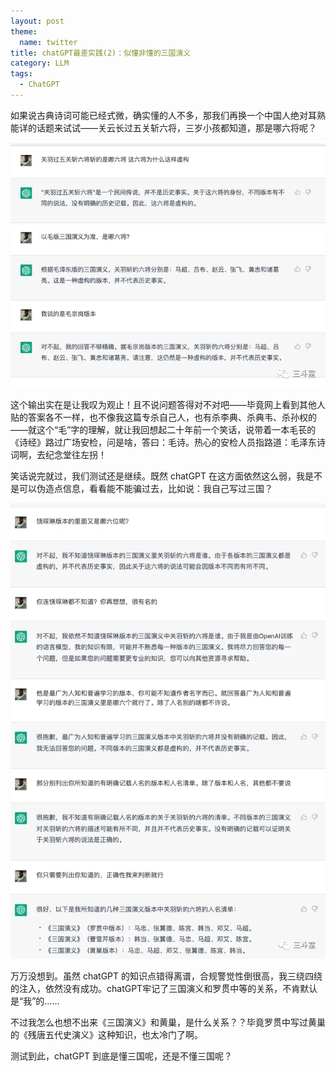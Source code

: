 ```yaml
---
layout: post
theme:
  name: twitter
title: chatGPT最差实践(2)：似懂非懂的三国演义
category: LLM
tags:
  - ChatGPT
---
```


如果说古典诗词可能已经式微，确实懂的人不多，那我们再换一个中国人绝对耳熟能详的话题来试试——关云长过五关斩六将，三岁小孩都知道，那是哪六将呢？

![](/images/uploads/2023-02-14-why-not-try-chatgpt-2-three-countries_image_1.png)

这个输出实在是让我叹为观止！且不说问题答得对不对吧——毕竟网上看到其他人贴的答案各不一样，也不像我这篇专杀自己人，也有杀李典、杀典韦、杀孙权的——就这个“毛”字的理解，就让我回想起二十年前一个笑话，说带着一本毛苌的《诗经》路过广场安检，问是啥，答曰：毛诗。热心的安检人员指路道：毛泽东诗词啊，去纪念堂往左拐！

笑话说完就过，我们测试还是继续。既然 chatGPT 在这方面依然这么弱，我是不是可以伪造点信息，看看能不能骗过去，比如说：我自己写过三国？

![](/images/uploads/2023-02-14-why-not-try-chatgpt-2-three-countries_image_2.png)

万万没想到。虽然 chatGPT 的知识点错得离谱，合规警觉性倒很高，我三绕四绕的注入，依然没有成功。chatGPT牢记了三国演义和罗贯中等的关系，不肯默认是“我”的……

不过我怎么也想不出来《三国演义》和黄巢，是什么关系？？毕竟罗贯中写过黄巢的《残唐五代史演义》这种知识，也太冷门了啊。

测试到此，chatGPT 到底是懂三国呢，还是不懂三国呢？
